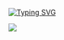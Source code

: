 [![Typing SVG](https://readme-typing-svg.herokuapp.com?color=%2336BCF7&lines=Hi+there+I'm+Anastasia.+QA+Autonation+Engineer,+Founder)](https://git.io/typing-svg) 

<!--- <p class="aligncenter">
    <img alt="Neon" src="https://drive.google.com/uc?export=download&amp;id=1gWw5rNMNYMrpw93YHjC11Ot-lDV75yFG">
</p> -->

![](https://komarev.com/ghpvc/?username=GeekNekoS&color=orange)

<!--- nothing changed -->
